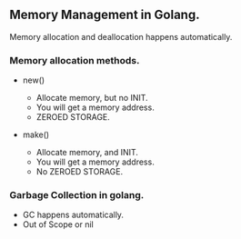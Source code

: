 ## Memory Management in Golang.

Memory allocation and deallocation happens automatically.

### Memory allocation methods.
- new()
    - Allocate memory, but no INIT.
    - You will get a memory address.
    - ZEROED STORAGE.

- make()
    - Allocate memory, and INIT.
    - You will get a memory address.
    - No ZEROED STORAGE.

### Garbage Collection in golang.
- GC happens automatically.
- Out of Scope or nil